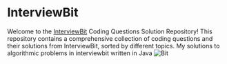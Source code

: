 # InterviewBit
Welcome to the [InterviewBit](https://www.interviewbit.com/courses/programming/) Coding Questions Solution Repository! This repository contains a comprehensive collection of coding questions and their solutions from InterviewBit, sorted by different topics.
My solutions to algorithmic problems in interviewbit written in Java
![Bit](https://www.google.com/url?sa=i&url=https%3A%2F%2Fwww.interviewbit.com%2Fblog%2Finterviewbit%2F&psig=AOvVaw0DyAQjud5FmGi5X93O4xuV&ust=1685411082528000&source=images&cd=vfe&ved=0CBEQjRxqFwoTCKiwgNmzmf8CFQAAAAAdAAAAABAe)
